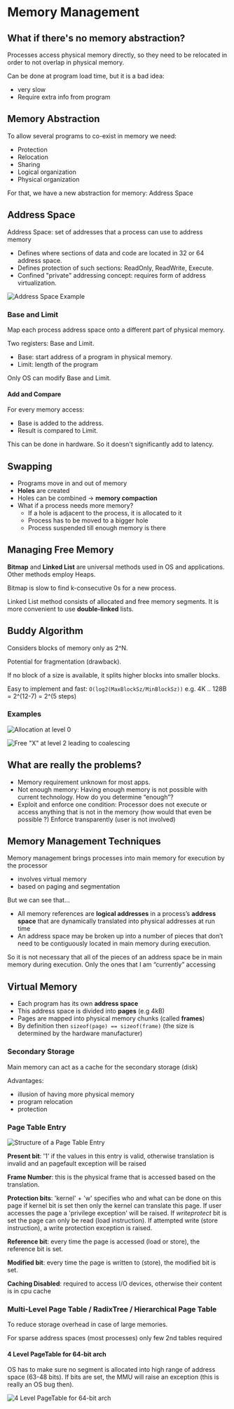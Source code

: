 # Memory Management

## What if there's no memory abstraction?

Processes access physical memory directly, so they need to be relocated in order
to not overlap in physical memory.

Can be done at program load time, but it is a bad idea:

- very slow
- Require extra info from program

## Memory Abstraction

To allow several programs to co-exist in memory we need:

- Protection
- Relocation
- Sharing
- Logical organization
- Physical organization

For that, we have a new abstraction for memory: Address Space

## Address Space

Address Space: set of addresses that a process can use to address memory

- Defines where sections of data and code are located in 32 or 64 address space.
- Defines protection of such sections: ReadOnly, ReadWrite, Execute.
- Confined "private" addressing concept: requires form of address
  virtualization.

![Address Space Example](.gitbook/assets/address-space.png)

### Base and Limit

Map each process address space onto a different part of physical memory.

Two registers: Base and Limit.

- Base: start address of a program in physical memory.
- Limit: length of the program

Only OS can modify Base and Limit.

#### Add and Compare

For every memory access:

- Base is added to the address.
- Result is compared to Limit.

This can be done in hardware. So it doesn't significantly add to latency.

## Swapping

- Programs move in and out of memory
- **Holes** are created
- Holes can be combined → **memory compaction**
- What if a process needs more memory?
  - If a hole is adjacent to the process, it is allocated to it
  - Process has to be moved to a bigger hole
  - Process suspended till enough memory is there

## Managing Free Memory

**Bitmap** and **Linked List** are universal methods used in OS and
applications. Other methods employ Heaps.

Bitmap is slow to find k-consecutive 0s for a new process.

Linked List method consists of allocated and free memory segments. It is more
convenient to use **double-linked** lists.

## Buddy Algorithm

Considers blocks of memory only as 2^N.

Potential for fragmentation (drawback).

If no block of a size is available, it splits higher blocks into smaller blocks.

Easy to implement and fast: `O(log2(MaxBlockSz/MinBlockSz))` e.g. 4K .. 128B =
2^(12-7) = 2^(5 steps)

### Examples

![Allocation at level 0](.gitbook/assets/buddy-algorithm.png)

![Free "X" at level 2 leading to coalescing](.gitbook/assets/buddy-algorithm-2.png)

## What are really the problems?

- Memory requirement unknown for most apps.
- Not enough memory: Having enough memory is not possible with current
  technology. How do you determine “enough”?
- Exploit and enforce one condition: Processor does not execute or access
  anything that is not in the memory (how would that even be possible ?) Enforce
  transparently (user is not involved)

## Memory Management Techniques

Memory management brings processes into main memory for execution by the
processor

- involves virtual memory
- based on paging and segmentation

But we can see that...

- All memory references are **logical addresses** in a process’s **address
  space** that are dynamically translated into physical addresses at run time
- An address space may be broken up into a number of pieces that don’t need to
  be contiguously located in main memory during execution.

So it is not necessary that all of the pieces of an address space be in main
memory during execution. Only the ones that I am “currently” accessing

## Virtual Memory

- Each program has its own **address space**
- This address space is divided into **pages** (e.g 4kB)
- Pages are mapped into physical memory chunks (called **frames**)
- By definition then `sizeof(page) == sizeof(frame)` (the size is determined by
  the hardware manufacturer)

### Secondary Storage

Main memory can act as a cache for the secondary storage (disk)

Advantages:

- illusion of having more physical memory
- program relocation
- protection

### Page Table Entry

![Structure of a Page Table Entry](.gitbook/assets/page-table-entry.png)

**Present bit**: '1' if the values in this entry is valid, otherwise translation
is invalid and an pagefault exception will be raised

**Frame Number**: this is the physical frame that is accessed based on the
translation.

**Protection bits**: 'kernel' + 'w' specifies who and what can be done on this
page if kernel bit is set then only the kernel can translate this page. If user
accesses the page a 'privilege exception' will be raised. If _writeprotect_ bit
is set the page can only be read (load instruction). If attempted write (store
instruction), a write protection exception is raised.

**Reference bit**: every time the page is accessed (load or store), the
reference bit is set.

**Modified bit**: every time the page is written to (store), the modified bit is
set.

**Caching Disabled**: required to access I/O devices, otherwise their content is
in cpu cache

### Multi-Level Page Table / RadixTree / Hierarchical Page Table

To reduce storage overhead in case of large memories.

For sparse address spaces (most processes) only few 2nd tables required

#### 4 Level PageTable for 64-bit arch

OS has to make sure no segment is allocated into high range of address space
(63-48 bits). If bits are set, the MMU will raise an exception (this is really
an OS bug then).

![4 Level PageTable for 64-bit arch](.gitbook/assets/4-level-page-table.png)
